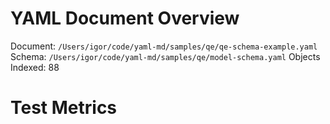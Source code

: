 # YAML Document Overview
Document: `/Users/igor/code/yaml-md/samples/qe/qe-schema-example.yaml`
Schema: `/Users/igor/code/yaml-md/samples/qe/model-schema.yaml`
Objects Indexed: 88

# Test Metrics